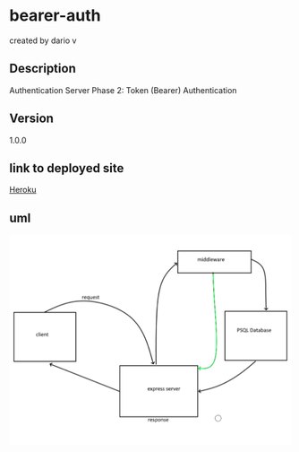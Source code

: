 # bearer-auth

created by dario v

## Description
Authentication Server Phase 2: Token (Bearer) Authentication

## Version
1.0.0

## link to deployed site

[Heroku](https://bearerauth-server.herokuapp.com/)

## uml
![UML](Screenshot_29.png)
